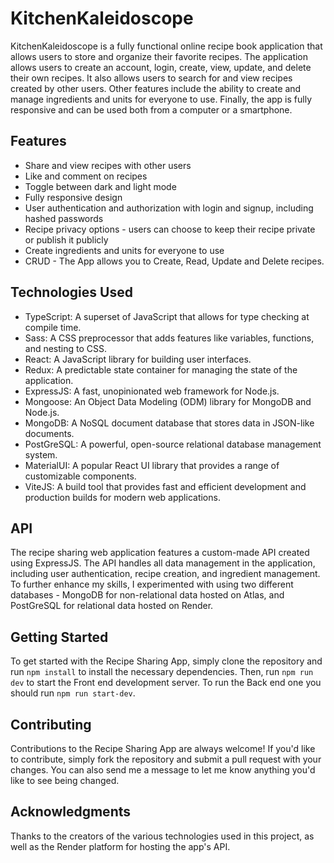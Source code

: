 # KitchenKaleidoscope

KitchenKaleidoscope is a fully functional online recipe book application that allows users to store and organize their favorite recipes. The application allows users to create an account, login, create, view, update, and delete their own recipes. It also allows users to search for and view recipes created by other users. Other features include the ability to create and manage ingredients and units for everyone to use. Finally, the app is fully responsive and can be used both from a computer or a smartphone.

## Features

-   Share and view recipes with other users
-   Like and comment on recipes
-   Toggle between dark and light mode
-   Fully responsive design
-   User authentication and authorization with login and signup, including hashed passwords
-   Recipe privacy options - users can choose to keep their recipe private or publish it publicly
-   Create ingredients and units for everyone to use
-   CRUD - The App allows you to Create, Read, Update and Delete recipes.

## Technologies Used

-   TypeScript: A superset of JavaScript that allows for type checking at compile time.
-   Sass: A CSS preprocessor that adds features like variables, functions, and nesting to CSS.
-   React: A JavaScript library for building user interfaces.
-   Redux: A predictable state container for managing the state of the application.
-   ExpressJS: A fast, unopinionated web framework for Node.js.
-   Mongoose: An Object Data Modeling (ODM) library for MongoDB and Node.js.
-   MongoDB: A NoSQL document database that stores data in JSON-like documents.
-   PostGreSQL: A powerful, open-source relational database management system.
-   MaterialUI: A popular React UI library that provides a range of customizable components.
-   ViteJS: A build tool that provides fast and efficient development and production builds for modern web applications.

## API

The recipe sharing web application features a custom-made API created using ExpressJS. The API handles all data management in the application, including user authentication, recipe creation, and ingredient management. To further enhance my skills, I experimented with using two different databases - MongoDB for non-relational data hosted on Atlas, and PostGreSQL for relational data hosted on Render.

## Getting Started

To get started with the Recipe Sharing App, simply clone the repository and run `npm install` to install the necessary dependencies. Then, run `npm run dev` to start the Front end development server. To run the Back end one you should run `npm run start-dev`.

## Contributing

Contributions to the Recipe Sharing App are always welcome! If you'd like to contribute, simply fork the repository and submit a pull request with your changes. You can also send me a message to let me know anything you'd like to see being changed.

## Acknowledgments

Thanks to the creators of the various technologies used in this project, as well as the Render platform for hosting the app's API.
